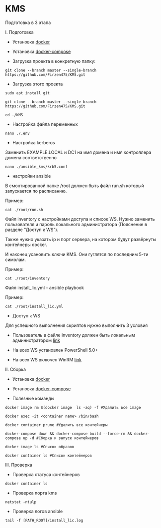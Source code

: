 # KMS
Подготовка в 3 этапа

  I. Подготовка

- Установка [docker](https://docs.docker.com/engine/install/)

- Установка [docker-compose](https://www.digitalocean.com/community/tutorials/how-to-install-and-use-docker-compose-on-ubuntu-20-04-ru)

- Загрузка проекта в конкретную папку:  

`git clone --branch master --single-branch https://github.com/Firzen475/KMS.git`
  
- Загрузка этого проекта

`sudo apt install git`

`git clone --branch master --single-branch https://github.com/Firzen475/KMS.git`

`cd ./KMS`

- Настройка файла переменных
 
`nano ./.env`

- Настройка kerberos

Заменить EXAMPLE.LOCAL и DC1 на имя домена и имя контроллера домена соответственно

`nano ./ansible_kms/krb5.conf`

- настройки ansible

В смонтированной папке /root должен быть файл run.sh который запускается по расписанию. 

Пример:

`cat ./root/run.sh`

Файл inventory с настройками доступа и список WS. Нужно заменить пользователя и пароль локального администратора (Пояснение в разделе "Доступ к WS").

Также нужно указать ip и порт сервера, на котором будут развёрнуты контейнеры docker.

И наконец усановить ключи KMS. Они гуглятся по последним 5-ти симолам. 

Пример:

`cat ./root/inventory`

Файл install_lic.yml - ansible playbook

Пример:

`cat ./root/install_lic.yml`

- Доступ к WS

Для успешного выполнения скриптов нужно выполнить 3 условия

 - Пользователь в файле inventory должен быть локальным администратором [link](https://winitpro.ru/index.php/2019/11/27/gpo-dobavit-v-gruppu-lok-admins/)

 - На всех WS установлен PowerShell 5.0+

 - На всех WS включен WinRM [link](https://winitpro.ru/index.php/2012/01/31/kak-aktivirovat-windows-remote-management-s-pomoshhyu-gruppovoj-politiki/)


  II. Сборка 
- Установка [docker](https://docs.docker.com/engine/install/)

- Установка [docker-compose](https://www.digitalocean.com/community/tutorials/how-to-install-and-use-docker-compose-on-ubuntu-20-04-ru)

- Полезные команды

`docker image rm $(docker image  ls -aq) -f #Удалить все image`

`docker exec -it <container name> /bin/bash`

`docker container prune #Удалить все контейнеры`

`docker-compose down && docker-compose build --force-rm && docker-compose up -d #Сборка и запуск контейнеров`

`docker image ls #Список образов`

`docker container ls #Список контейнеров`

  III. Проверка

- Проверка статуса контейнеров

`docker container ls` 

- Проверка порта kms

`netstat -ntulp`

- Проверка логов ansible

`tail -f [PATH_ROOT]/install_lic.log`

